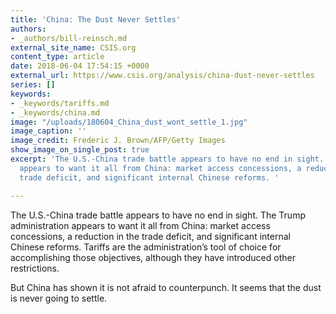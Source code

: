 ```yaml
---
title: 'China: The Dust Never Settles'
authors:
- _authors/bill-reinsch.md
external_site_name: CSIS.org
content_type: article
date: 2018-06-04 17:54:15 +0000
external_url: https://www.csis.org/analysis/china-dust-never-settles
series: []
keywords:
- _keywords/tariffs.md
- _keywords/china.md
image: "/uploads/180604_China_dust_wont_settle_1.jpg"
image_caption: ''
image_credit: Frederic J. Brown/AFP/Getty Images
show_image_on_single_post: true
excerpt: 'The U.S.-China trade battle appears to have no end in sight. The Trump administration
  appears to want it all from China: market access concessions, a reduction in the
  trade deficit, and significant internal Chinese reforms. '

---
```

The U.S.-China trade battle appears to have no end in sight. The Trump administration appears to want it all from China: market access concessions, a reduction in the trade deficit, and significant internal Chinese reforms. Tariffs are the administration’s tool of choice for accomplishing those objectives, although they have introduced other restrictions. 

But China has shown it is not afraid to counterpunch. It seems that the dust is never going to settle.